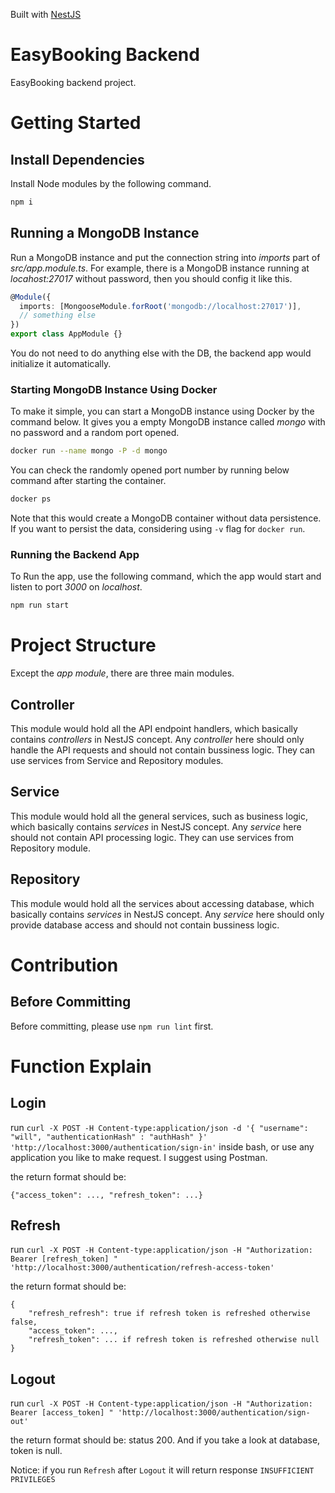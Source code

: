 Built with [NestJS](https://nestjs.com/)

# EasyBooking Backend

EasyBooking backend project.

# Getting Started

## Install Dependencies

Install Node modules by the following command.

```sh
npm i
```

## Running a MongoDB Instance

Run a MongoDB instance and put the connection string into _imports_ part of _src/app.module.ts_. For example, there is a MongoDB instance running at _locahost:27017_ without password, then you should config it like this.

```ts
@Module({
  imports: [MongooseModule.forRoot('mongodb://localhost:27017')],
  // something else
})
export class AppModule {}
```

You do not need to do anything else with the DB, the backend app would initialize it automatically.

### Starting MongoDB Instance Using Docker

To make it simple, you can start a MongoDB instance using Docker by the command below. It gives you a empty MongoDB instance called _mongo_ with no password and a random port opened.

```sh
docker run --name mongo -P -d mongo
```

You can check the randomly opened port number by running below command after starting the container.

```sh
docker ps
```

Note that this would create a MongoDB container without data persistence. If you want to persist the data, considering using `-v` flag for `docker run`.

### Running the Backend App

To Run the app, use the following command, which the app would start and listen to port _3000_ on _localhost_.

```sh
npm run start
```

# Project Structure

Except the _app module_, there are three main modules.

## Controller

This module would hold all the API endpoint handlers, which basically contains _controllers_ in NestJS concept. Any _controller_ here should only handle the API requests and should not contain bussiness logic. They can use services from Service and Repository modules.

## Service

This module would hold all the general services, such as business logic, which basically contains _services_ in NestJS concept. Any _service_ here should not contain API processing logic. They can use services from Repository module.

## Repository

This module would hold all the services about accessing database, which basically contains _services_ in NestJS concept. Any _service_ here should only provide database access and should not contain bussiness logic.

# Contribution

## Before Committing

Before committing, please use `npm run lint` first.

# Function Explain

## Login

run `curl -X POST -H Content-type:application/json -d '{ "username": "will", "authenticationHash" : "authHash" }' 'http://localhost:3000/authentication/sign-in'` inside bash,
or use any application you like to make request.
I suggest using Postman.

the return format should be:

```
{"access_token": ..., "refresh_token": ...}
```

## Refresh

run `curl -X POST -H Content-type:application/json -H "Authorization: Bearer [refresh_token] " 'http://localhost:3000/authentication/refresh-access-token'`

the return format should be:

```
{
    "refresh_refresh": true if refresh token is refreshed otherwise false,
    "access_token": ...,
    "refresh_token": ... if refresh token is refreshed otherwise null
}
```

## Logout

run `curl -X POST -H Content-type:application/json -H "Authorization: Bearer [access_token] " 'http://localhost:3000/authentication/sign-out'`

the return format should be: status 200. And if you take a look at database, token is null. 

Notice: if you run ```Refresh``` after ```Logout``` it will return response ```INSUFFICIENT PRIVILEGES```
